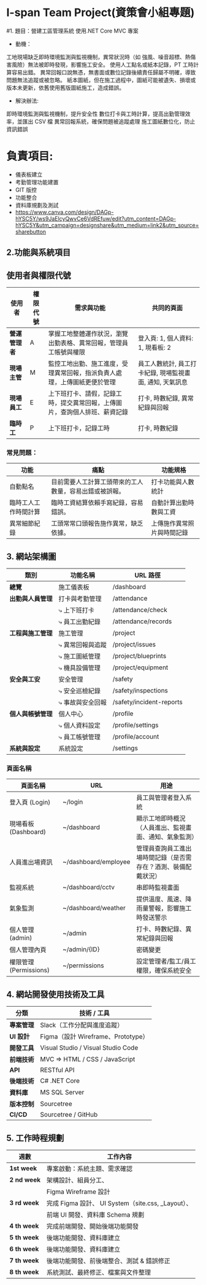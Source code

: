 # I-span Team Project(資策會小組專題)



#1. 題目：營建工區管理系統 使用.NET Core MVC 專案

- 動機：

工地現場缺乏即時環境監測與監視機制，異常狀況時（如 強風、噪音超標、熱傷害風險）無法被即時發現，影響施工安全。
使用人工點名或紙本記錄，PT 工時計算容易出錯。
異常回報口說無憑，無書面或數位記錄後續責任歸屬不明確，導致問題無法追蹤或被忽略。
紙本圖紙，但在施工過程中，圖紙可能被遺失、損壞或版本未更新，依舊使用舊版圖紙施工，造成錯誤。

- 解決辦法:

即時環境監測與監視機制，提升安全性
數位打卡與工時計算，提高出勤管理效率，並匯出 CSV 檔
異常回報系統，確保問題被追蹤處理
施工圖紙數位化，防止資訊錯誤

# 負責項目:

- 儀表板建立
- 考勤管理功能建置
- GIT 版控
- 功能整合
- 資料庫規劃及測試
- https://www.canva.com/design/DAGp-hYSC5Y/ws9JaElcyQwvCe6VdREfuw/edit?utm_content=DAGp-hYSC5Y&utm_campaign=designshare&utm_medium=link2&utm_source=sharebutton
## 2.功能與系統項目

## 使用者與權限代號

| 使用者           | 權限代號 | 需求與功能                                                 | 共同的頁面                                                   |
| ---------------- | -------- | ---------------------------------------------------------- | ---------------------------------------------------------- |
| **營運管理者**   | A        | 掌握工地整體運作狀況，瀏覽出勤表格、異常回報，管理員工帳號與權限 | 登入頁: 1, 個人資料: 1, 現看板: 2                         |
| **現場主管**     | M        | 監控工地出勤、施工進度，受理異常回報，指派負責人處理，上傳圖紙更便於管理 | 員工人數統計, 員工打卡紀錄, 現場監視畫面, 通知, 天氣訊息    |
| **現場員工**     | E        | 上下班打卡、請假，記錄工時，提交異常回報，上傳圖片，查詢個人排班、薪資記錄 | 打卡, 時數紀錄, 異常紀錄與回報                              |
| **臨時工**       | P        | 上下班打卡，記錄工時                                         | 打卡, 時數紀錄                                               |

### 常見問題：

| 功能               | 痛點                                                         | 功能規格                                         |
| ------------------ | ------------------------------------------------------------ | ------------------------------------------------ |
| 自動點名           | 目前需要人工計算工頭帶來的工人數量，容易出錯或被誤報。     | 打卡功能與人數統計                               |
| 臨時工人工作時間計算 | 臨時工資結算依賴手寫紀錄，容易錯誤。                        | 自動計算出勤時數與工資                           |
| 異常細節紀錄       | 工頭常常口頭報告施作異常，缺乏依據。                        | 上傳施作異常照片與時間記錄                       |

## 3. 網站架構圖

| 類別               | 功能名稱             | URL 路徑                                |
| ------------------ | -------------------- | --------------------------------------- |
| **總覽**           | 施工儀表板           | /dashboard                              |
| **出勤與人員管理** | 打卡與考勤管理       | /attendance                             |
|                    | ⤷ 上下班打卡         | /attendance/check                       |
|                    | ⤷ 員工出勤紀錄       | /attendance/records                     |
| **工程與施工管理** | 施工管理             | /project                                |
|                    | ⤷ 異常回報與追蹤     | /project/issues                         |
|                    | ⤷ 施工圖紙管理       | /project/blueprints                     |
|                    | ⤷ 機具設備管理       | /project/equipment                      |
| **安全與工安**     | 安全管理             | /safety                                 |
|                    | ⤷ 安全巡檢紀錄       | /safety/inspections                     |
|                    | ⤷ 事故與安全回報     | /safety/incident-reports                |
| **個人與帳號管理** | 個人中心             | /profile                                |
|                    | ⤷ 個人資料設定       | /profile/settings                        |
|                    | ⤷ 員工帳號管理       | /profile/account                         |
| **系統與設定**     | 系統設定             | /settings                               |

### 頁面名稱

| 頁面名稱          | URL               | 用途                                        |
| ----------------- | ----------------- | ------------------------------------------- |
| 登入頁 (Login)     | ~/login           | 員工與管理者登入系統                        |
| 現場看板 (Dashboard) | ~/dashboard       | 顯示工地即時概況（人員進出、監視畫面、通知、氣象監測） |
| 人員進出場資訊     | ~/dashboard/employee | 管理員查詢員工進出場時間記錄（是否需存在？酒測、裝備配戴狀況） |
| 監視系統           | ~/dashboard/cctv  | 串即時監視畫面                              |
| 氣象監測           | ~/dashboard/weather | 提供溫度、風速、降雨量警報，影響施工時發送警示 |
| 個人管理 (admin)   | ~/admin           | 打卡、時數紀錄、異常紀錄與回報              |
| 個人管理內頁       | ~/admin/{ID}      | 密碼變更                                    |
| 權限管理 (Permissions) | ~/permissions     | 設定管理者/監工/員工權限，確保系統安全      |

## 4. 網站開發使用技術及工具

| 分類               | 技術 / 工具                                         |
| ------------------ | -------------------------------------------------- |
| **專案管理**       | Slack（工作分配與進度追蹤）                        |
| **UI 設計**        | Figma（設計 Wireframe、Prototype）               |
| **開發工具**       | Visual Studio / Visual Studio Code               |
| **前端技術**       | MVC => HTML / CSS / JavaScript                    |
| **API**            | RESTful API                                       |
| **後端技術**       | C# .NET Core                                      |
| **資料庫**         | MS SQL Server                                     |
| **版本控制**       | Sourcetree                                       |
| **CI/CD**          | Sourcetree / GitHub                              |

## 5. 工作時程規劃
| 週數                 | 工作內容                                           |
| ------------------- | -------------------------------------------------- |
| **1st week**        | 專案啟動：系統主題、需求確認                         |
| **2 nd week**       | 架構設計、組員分工、                                 |
|                     | Figma Wireframe 設計                               |
| **3 rd week**       | 完成 Figma 設計、 UI System（site.css, _Layout）、  |
|                     | 前端 UI 開發、資料庫 Schema 規劃                    |
| **4 th week**       | 完成前端開發、開始後端功能開發                       |
| **5 th week**       | 後端功能開發、資料庫建立                             |
| **6 th week**       | 後端功能開發、資料庫建立                             |
| **7 th week**       | 後端功能開發、前後端整合、測試 & 錯誤修正             |
| **8 th week**       | 系統測試、最終修正、檔案與文件整理                    |
